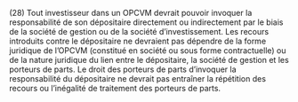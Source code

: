 (28) Tout investisseur dans un OPCVM devrait pouvoir invoquer la responsabilité de son dépositaire directement ou indirectement par le biais de la société de gestion ou de la société d’investissement. Les recours introduits contre le dépositaire ne devraient pas dépendre de la forme juridique de l’OPCVM (constitué en société ou sous forme contractuelle) ou de la nature juridique du lien entre le dépositaire, la société de gestion et les porteurs de parts. Le droit des porteurs de parts d’invoquer la responsabilité du dépositaire ne devrait pas entraîner la répétition des recours ou l’inégalité de traitement des porteurs de parts.